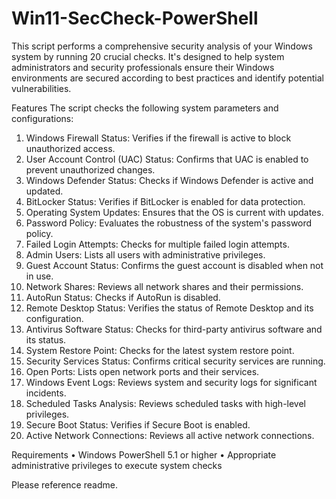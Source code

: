 # Win11-SecCheck-PowerShell
This script performs a comprehensive security analysis of your Windows system by running 20 crucial checks. It's designed to help system administrators and security professionals ensure their Windows environments are secured according to best practices and identify potential vulnerabilities.

Features
The script checks the following system parameters and configurations:
1.	Windows Firewall Status: Verifies if the firewall is active to block unauthorized access.
2.	User Account Control (UAC) Status: Confirms that UAC is enabled to prevent unauthorized changes.
3.	Windows Defender Status: Checks if Windows Defender is active and updated.
4.	BitLocker Status: Verifies if BitLocker is enabled for data protection.
5.	Operating System Updates: Ensures that the OS is current with updates.
6.	Password Policy: Evaluates the robustness of the system's password policy.
7.	Failed Login Attempts: Checks for multiple failed login attempts.
8.	Admin Users: Lists all users with administrative privileges.
9.	Guest Account Status: Confirms the guest account is disabled when not in use.
10.	Network Shares: Reviews all network shares and their permissions.
11.	AutoRun Status: Checks if AutoRun is disabled.
12.	Remote Desktop Status: Verifies the status of Remote Desktop and its configuration.
13.	Antivirus Software Status: Checks for third-party antivirus software and its status.
14.	System Restore Point: Checks for the latest system restore point.
15.	Security Services Status: Confirms critical security services are running.
16.	Open Ports: Lists open network ports and their services.
17.	Windows Event Logs: Reviews system and security logs for significant incidents.
18.	Scheduled Tasks Analysis: Reviews scheduled tasks with high-level privileges.
19.	Secure Boot Status: Verifies if Secure Boot is enabled.
20.	Active Network Connections: Reviews all active network connections.

Requirements
•	Windows PowerShell 5.1 or higher
•	Appropriate administrative privileges to execute system checks


Please reference readme.

